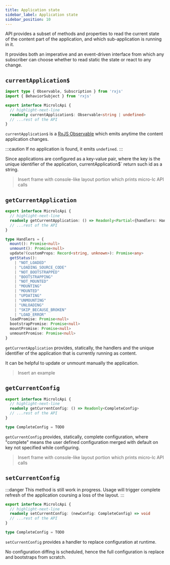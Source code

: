 ```yaml
---
title: Application state
sidebar_label: Application state
sidebar_position: 10
---
```


<micro-lc></micro-lc> API provides a subset of methods and properties to read the current state of the content part
of the application, and which sub-application is running in it.

It provides both an imperative and an event-driven interface from which any subscriber can choose whether to read static
the state or react to any change.

## `currentApplication$`

```typescript
import type { Observable, Subscription } from 'rxjs'
import { BehaviorSubject } from 'rxjs'

export interface MicrolcApi {
  // highlight-next-line
  readonly currentApplication$: Observable<string | undefined>
  // ...rest of the API
}
```

`currentApplication$` is a [RxJS Observable](https://rxjs.dev/api/index/class/Observable) which emits anytime the content
application changes.

:::caution
If no application is found, it emits `undefined`.
:::

Since <micro-lc></micro-lc> applications are configured as a key-value pair, where the key is the unique identifier of
the application, currentApplication$` return such id as a string.

> Insert frame with console-like layout portion which prints micro-lc API calls

## `getCurrentApplication`

```typescript
export interface MicrolcApi {
  // highlight-next-line
  readonly getCurrentApplication: () => Readonly<Partial<{handlers: Handlers | undefined; id: string}>>
  // ...rest of the API
}

type Handlers = {
  mount(): Promise<null>
  unmount(): Promise<null>
  update?(customProps: Record<string, unknown>): Promise<any>
  getStatus():
    | "NOT_LOADED"
    | "LOADING_SOURCE_CODE"
    | "NOT_BOOTSTRAPPED"
    | "BOOTSTRAPPING"
    | "NOT_MOUNTED"
    | "MOUNTING"
    | "MOUNTED"
    | "UPDATING"
    | "UNMOUNTING"
    | "UNLOADING"
    | "SKIP_BECAUSE_BROKEN"
    | "LOAD_ERROR"
  loadPromise: Promise<null>
  bootstrapPromise: Promise<null>
  mountPromise: Promise<null>
  unmountPromise: Promise<null>
}
```

`getCurrentApplication` provides, statically, the handlers and the unique identifier of the application that is currently
running as content.

It can be helpful to update or unmount manually the application.

> Insert an example

## `getCurrentConfig`

```typescript
export interface MicrolcApi {
  // highlight-next-line
  readonly getCurrentConfig: () => Readonly<CompleteConfig>
  // ...rest of the API
}

type CompleteConfig = TODO
```

`getCurrentConfig` provides, statically, <micro-lc></micro-lc> complete configuration, where "complete" means the user
defined configuration merged with default on key not specified while configuring.

> Insert frame with console-like layout portion which prints micro-lc API calls

## `setCurrentConfig`

:::danger
This method is still work in progress. Usage will trigger complete refresh of the application coursing a loss of the 
layout.
:::

```typescript
export interface MicrolcApi {
  // highlight-next-line
  readonly setCurrentConfig: (newConfig: CompleteConfig) => void
  // ...rest of the API
}

type CompleteConfig = TODO
```

`setCurrentConfig` provides a handler to replace <micro-lc></micro-lc> configuration at runtime.

No configuration diffing is scheduled, hence the full configuration is replace and <micro-lc></micro-lc> bootstraps from
scratch.
